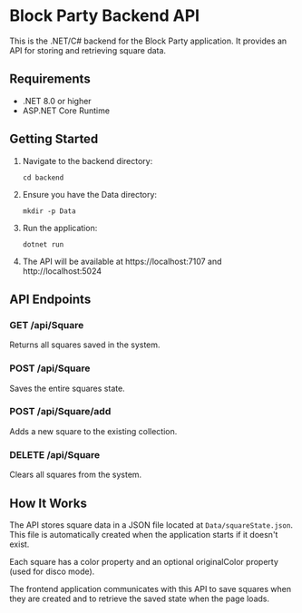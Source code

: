 # Block Party Backend API

This is the .NET/C# backend for the Block Party application. It provides an API for storing and retrieving square data.

## Requirements

- .NET 8.0 or higher
- ASP.NET Core Runtime

## Getting Started

1. Navigate to the backend directory:
   ```
   cd backend
   ```

2. Ensure you have the Data directory:
   ```
   mkdir -p Data
   ```

3. Run the application:
   ```
   dotnet run
   ```

4. The API will be available at https://localhost:7107 and http://localhost:5024

## API Endpoints

### GET /api/Square
Returns all squares saved in the system.

### POST /api/Square
Saves the entire squares state.

### POST /api/Square/add
Adds a new square to the existing collection.

### DELETE /api/Square
Clears all squares from the system.

## How It Works

The API stores square data in a JSON file located at `Data/squareState.json`. This file is automatically created when the application starts if it doesn't exist.

Each square has a color property and an optional originalColor property (used for disco mode).

The frontend application communicates with this API to save squares when they are created and to retrieve the saved state when the page loads. 